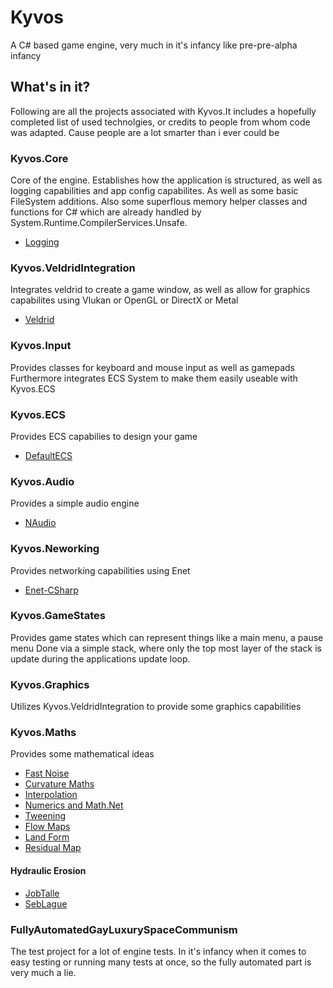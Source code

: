 # Kyvos

A C# based game engine, very much in it's infancy like pre-pre-alpha infancy

## What's in it?

Following are all the projects associated with Kyvos.It includes a hopefully completed list of used technolgies, or credits to people from whom code was adapted. Cause people are a lot smarter than i ever could be

### Kyvos.Core

Core of the engine. Establishes how the application is structured, as well as logging capabilities and app config capabilites. As well as some basic FileSystem additions.
Also some superflous memory helper classes and functions for C# which are already handled by System.Runtime.CompilerServices.Unsafe.

- [Logging](https://serilog.net/)

### Kyvos.VeldridIntegration  

Integrates veldrid to create a game window, as well as allow for graphics capabilites
using Vlukan or OpenGL or DirectX or Metal

- [Veldrid](https://veldrid.dev/index.html)

### Kyvos.Input

Provides classes for keyboard and mouse input as well as gamepads
Furthermore integrates ECS System to make them easily useable with Kyvos.ECS

### Kyvos.ECS

Provides ECS capabilies to design your game

- [DefaultECS](https://github.com/Doraku/DefaultEcs)

### Kyvos.Audio

Provides a simple audio engine

- [NAudio](https://github.com/naudio/NAudio)

### Kyvos.Neworking

Provides networking capabilities using Enet

- [Enet-CSharp](https://github.com/nxrighthere/ENet-CSharp)

### Kyvos.GameStates

Provides game states which can represent things like a main menu, a pause menu
Done via a simple stack, where only the top most layer of the stack is update during the
applications update loop.

### Kyvos.Graphics

Utilizes Kyvos.VeldridIntegration to provide some graphics capabilities

### Kyvos.Maths

Provides some mathematical ideas

- [Fast Noise](https://github.com/Auburn/FastNoise)
- [Curvature Maths](https://github.com/Scrawk/Terrain-Topology-Algorithms/blob/master/Assets/TerrainTopology/Scripts/CreateCurvatureMap.cs)
- [Interpolation](http://paulbourke.net/miscellaneous/interpolation/)
- [Numerics and Math.Net](https://numerics.mathdotnet.com/)
- [Tweening](https://easings.net/)
- [Flow Maps](https://github.com/Scrawk/Terrain-Topology-Algorithms/blob/master/Assets/TerrainTopology/Scripts/CreateFlowMap.cs)
- [Land Form](https://github.com/Scrawk/Terrain-Topology-Algorithms/blob/master/Assets/TerrainTopology/Scripts/CreateLandformMap.cs)
- [Residual Map](https://github.com/Scrawk/Terrain-Topology-Algorithms/blob/master/Assets/TerrainTopology/Scripts/CreateResidualMap.cs)

#### Hydraulic Erosion

- [JobTalle](https://jobtalle.com/simulating_hydraulic_erosion.html#:~:text=Hydraulic%20erosion%20is%20the%20process,the%20rocky%20environment%20around%20it.)
- [SebLague](https://github.com/SebLague/Hydraulic-Erosion)

### FullyAutomatedGayLuxurySpaceCommunism

The test project for a lot of engine tests. In it's infancy when it comes to easy testing or running many tests at once, so the fully automated part is very much a lie.
